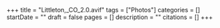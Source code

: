 +++
title = "Littleton,_CO_2.0.avif"
tags = ["Photos"]
categories = []
startDate = ""
draft = false
pages = []
description = ""
citations = []
+++
